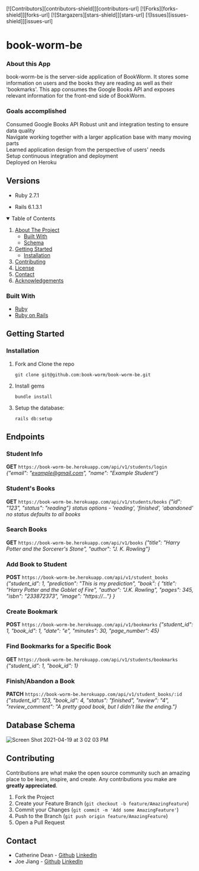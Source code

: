 [![Contributors][contributors-shield]][contributors-url]
[![Forks][forks-shield]][forks-url]
[![Stargazers][stars-shield]][stars-url]
[![Issues][issues-shield]][issues-url]

# book-worm-be

### About this App

book-worm-be is the server-side application of BookWorm. It stores some information on users and the books they are reading as well as their 'bookmarks'. This app consumes the Google Books API and exposes relevant information for the front-end side of BookWorm. 


### Goals accomplished
Consumed Google Books API 
Robust unit and integration testing to ensure data quality  
Navigate working together with a larger application base with many moving parts  
Learned application design from the perspective of users' needs  
Setup continuous integration and deployment   
Deployed on Heroku


## Versions

- Ruby 2.7.1

- Rails 6.1.3.1



<!-- TABLE OF CONTENTS -->
<details open="open">
  <summary>Table of Contents</summary>
  <ol>
    <li>
      <a href="#about-the-project">About The Project</a>
      <ul>
        <li><a href="#built-with">Built With</a></li>
        <li><a href="#schema">Schema</a></li>
      </ul>
    </li>
    <li>
      <a href="#getting-started">Getting Started</a>
      <ul>
        <li><a href="#installation">Installation</a></li>
      </ul>
    </li>
    <li><a href="#contributing">Contributing</a></li>
    <li><a href="#license">License</a></li>
    <li><a href="#contact">Contact</a></li>
    <li><a href="#acknowledgements">Acknowledgements</a></li>
  </ol>
</details>



<!-- ABOUT THE PROJECT -->
### Built With

* [Ruby](https://www.ruby-lang.org/en/)
* [Ruby on Rails](https://github.com/rails/rails)

<!-- GETTING STARTED -->
## Getting Started

### Installation

1. Fork and Clone the repo
   ```
   git clone git@github.com:book-worm/book-worm-be.git
   ```
2. Install gems
   ```
   bundle install
   ```
3. Setup the database: 
   ```
   rails db:setup
   ```

## Endpoints

### Student Info
**GET** `https://book-worm-be.herokuapp.com/api/v1/students/login`  
*{"email": "example@gmail.com",*
 *"name": "Example Student"}*
 
### Student's Books
**GET** `https://book-worm-be.herokuapp.com/api/v1/students/books` 
*{"id": "123",*
*"status": "reading"}*
*status options - 'reading', 'finished', 'abandoned'*
*no status defaults to all books*

### Search Books
**GET** `https://book-worm-be.herokuapp.com/api/v1/books` 
*{"title": "Harry Potter and the Sorcerer's Stone",*
*"author": "J. K. Rowling"}*

### Add Book to Student
**POST** `https://book-worm-be.herokuapp.com/api/v1/student_books`
*{"student_id": 1,
  "prediction": "This is my prediction",
  "book": {
  "title": "Harry Potter and the Goblet of Fire",
  "author": "J.K. Rowling",
  "pages": 345,
  "isbn": "233872373",
  "image": "https://..."} }*

### Create Bookmark
**POST** `https://book-worm-be.herokuapp.com/api/v1/bookmarks`
*{"student_id": 1,
   "book_id": 1,
   "date": "e",
   "minutes": 30,
   "page_number": 45}*
   
### Find Bookmarks for a Specific Book
**GET** `https://book-worm-be.herokuapp.com/api/v1/students/bookmarks`
*{"student_id": 1,
  "book_id": 1}*
  
### Finish/Abandon a Book
**PATCH** `https://book-worm-be.herokuapp.com/api/v1/student_books/:id`
*{"student_id": 123,
  "book_id": 4,
   "status": "finished",
   "review": "4",
   "review_comment": "A pretty good book, but I didn't like the ending."}*

## Database Schema
![Screen Shot 2021-04-19 at 3 02 03 PM](https://user-images.githubusercontent.com/69832134/115303032-51e63980-a120-11eb-956e-fbee36df9478.png)


<!-- CONTRIBUTING -->
## Contributing

Contributions are what make the open source community such an amazing place to be learn, inspire, and create. Any contributions you make are **greatly appreciated**.

1. Fork the Project
2. Create your Feature Branch (`git checkout -b feature/AmazingFeature`)
3. Commit your Changes (`git commit -m 'Add some AmazingFeature'`)
4. Push to the Branch (`git push origin feature/AmazingFeature`)
5. Open a Pull Request



<!-- CONTACT -->
## Contact

- Catherine Dean - [Github](https://github.com/catherinemdean15) [LinkedIn](https://www.linkedin.com/in/catherine-dean-57a92030/)
- Joe Jiang - [Github](https://github.com/ninesky00) [LinkedIn](https://www.linkedin.com/in/joe-jiang01/)

